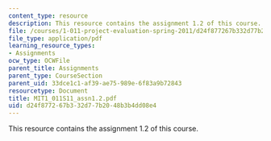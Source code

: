 ```yaml
---
content_type: resource
description: This resource contains the assignment 1.2 of this course.
file: /courses/1-011-project-evaluation-spring-2011/d24f877267b332d77b2048b3b4dd08e4_MIT1_011S11_assn1.2.pdf
file_type: application/pdf
learning_resource_types:
- Assignments
ocw_type: OCWFile
parent_title: Assignments
parent_type: CourseSection
parent_uid: 33dce1c1-af39-ae75-989e-6f83a9b72843
resourcetype: Document
title: MIT1_011S11_assn1.2.pdf
uid: d24f8772-67b3-32d7-7b20-48b3b4dd08e4
---
```

This resource contains the assignment 1.2 of this course.


